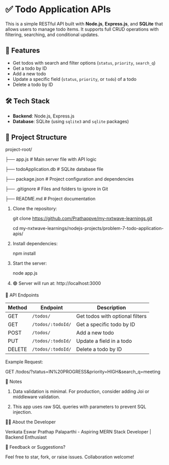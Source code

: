 # ✅ Todo Application APIs

This is a simple RESTful API built with **Node.js**, **Express.js**, and **SQLite** that allows users to manage todo items. It supports full CRUD operations with filtering, searching, and conditional updates.

## 🚀 Features

- Get todos with search and filter options (`status`, `priority`, `search_q`)
- Get a todo by ID
- Add a new todo
- Update a specific field (`status`, `priority`, or `todo`) of a todo
- Delete a todo by ID

## 🛠️ Tech Stack

- **Backend**: Node.js, Express.js
- **Database**: SQLite (using `sqlite3` and `sqlite` packages)

## 📁 Project Structure

project-root/

├── app.js # Main server file with API logic

├── todoApplication.db # SQLite database file

├── package.json # Project configuration and dependencies

├── .gitignore # Files and folders to ignore in Git

├── README.md # Project documentation

1. Clone the repository:
   
   git clone https://github.com/Prathappve/my-nxtwave-learnings.git
   
   cd my-nxtwave-learnings/nodejs-projects/problem-7-todo-application-apis/
   
3. Install dependencies:

   npm install
   
4. Start the server:

   node app.js

5. 🟢 Server will run at: http://localhost:3000

📡 API Endpoints

| Method | Endpoint          | Description                     |
| ------ | ----------------- | ------------------------------- |
| GET    | `/todos/`         | Get todos with optional filters |
| GET    | `/todos/:todoId/` | Get a specific todo by ID       |
| POST   | `/todos/`         | Add a new todo                  |
| PUT    | `/todos/:todoId/` | Update a field in a todo        |
| DELETE | `/todos/:todoId/` | Delete a todo by ID             |

Example Request:

GET /todos/?status=IN%20PROGRESS&priority=HIGH&search_q=meeting

📌 Notes

1. Data validation is minimal. For production, consider adding Joi or middleware validation.

2. This app uses raw SQL queries with parameters to prevent SQL injection.

🙋‍♂️ About the Developer

Venkata Eswar Prathap Palaparthi - Aspiring MERN Stack Developer | Backend Enthusiast

💬 Feedback or Suggestions?

Feel free to star, fork, or raise issues. Collaboration welcome!
